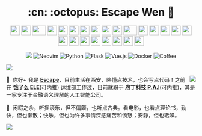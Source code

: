 <h1 align="center">:cn: :octopus: Escape Wen 👋</h1>

<div align="center">
    <img src="https://cultofthepartyparrot.com/parrots/hd/githubparrot.gif" width="25" height="25"/>
    <img src="https://cultofthepartyparrot.com/flags/hd/iranparrot.gif" width="25" height="25"/>
    <img src="https://cultofthepartyparrot.com/parrots/asyncparrot.gif" width="36" height="25"/>
    <img src="https://cultofthepartyparrot.com/parrots/exceptionallyfastparrot.gif" width="25" height="25"/>
    <img src="https://cultofthepartyparrot.com/parrots/hd/60fpsparrot.gif" width="25" height="25"/>
    <img src="https://cultofthepartyparrot.com/parrots/hd/jumpingparrot.gif" width="25" height="25"/>
    <img src="https://cultofthepartyparrot.com/parrots/hd/opensourceparrot.gif" width="25" height="25"/>
    <img src="https://cultofthepartyparrot.com/parrots/hd/dealwithitnowparrot.gif" width="25" height="25"/>
    <img src="https://cultofthepartyparrot.com/parrots/hd/hypnoparrotlight.gif" width="25" height="25"/>
    <img src="https://cultofthepartyparrot.com/parrots/databaseparrot.gif" width="25" height="25"/>
    <img src="https://cultofthepartyparrot.com/parrots/fixparrot.gif" width="36" height="25"/>
    <img src="https://cultofthepartyparrot.com/parrots/hd/laptop_parrot.gif" width="25" height="25"/>
    <img src="https://cultofthepartyparrot.com/parrots/hd/spinningparrot.gif" width="25" height="25"/>
    <img src="https://cultofthepartyparrot.com/parrots/hd/levitationparrot.gif" width="25" height="25"/>
    <img src="https://cultofthepartyparrot.com/parrots/hd/meldparrot.gif" width="25" height="25"/>
    <img src="https://cultofthepartyparrot.com/parrots/slomoparrot.gif" width="25" height="25"/>
    <img src="https://cultofthepartyparrot.com/parrots/hd/moonwalkingparrot.gif" width="25" height="25"/>
    <img src="https://cultofthepartyparrot.com/parrots/hd/stableparrot.gif" width="25" height="25"/>
    <img src="https://cultofthepartyparrot.com/parrots/hd/scienceparrot.gif" width="25" height="25"/>
    <img src="https://cultofthepartyparrot.com/parrots/hd/pirateparrot.gif" width="25" height="25"/>
    <img src="https://cultofthepartyparrot.com/parrots/hd/footballparrot.gif" width="25" height="25"/>
    <img src="https://cultofthepartyparrot.com/parrots/hd/illuminatiparrot.gif" width="25" height="25"/>
    <img src="https://cultofthepartyparrot.com/parrots/hd/hypnoparrotdark.gif" width="25" height="25"/>
    <img src="https://cultofthepartyparrot.com/parrots/hd/mustacheparrot.gif" width="25" height="25"/>
</div>

<div align="center">
  
[![](https://img.shields.io/badge/Blog-%23FFA500.svg?&style=for-the-badge&logo=rss&logoColor=white)](https://www.escapelife.site/)
![Neovim](https://img.shields.io/badge/-Neovim-%257A143?logo=Neovim&style=for-the-badge&logoColor=black)
![Python](https://img.shields.io/badge/-Python-%233776AB?logo=python&style=for-the-badge&logoColor=white)
![Flask](https://img.shields.io/badge/-Flask-%23EEEEEE?logo=flask&style=for-the-badge&logoColor=black)
![Vue.js](https://img.shields.io/badge/-Vue.js-%234FC08D?logo=vue.js&style=for-the-badge&logoColor=white)
![Docker](https://img.shields.io/badge/-Docker-%232496ED?logo=Docker&style=for-the-badge&logoColor=black)
![Coffee](https://img.shields.io/badge/-Coffee-%232F2625?logo=CoffeeScript&style=for-the-badge&logoColor=white)

</div>

<!--Trap--:)-->
<a href="https://github.com/404"><img src="https://user-images.githubusercontent.com/73097560/115834477-dbab4500-a447-11eb-908a-139a6edaec5c.gif"></a>

<img align="right" src="https://github-readme-stats.vercel.app/api?username=escapelife&show_icons=true&icon_color=0366d6&text_color=24292e&bg_color=ffffff&hide_title=true" />

🤗 &nbsp;你好~ 我是 [**Escape**](https://www.escapelife.site/)，目前生活在西安，略懂点技术，也会写点代码！之前在 **饿了么 [ELE](https://www.ele.me/)**(可内推) 运维部工作过，目前就职于 **庖丁科技 [P.A.I](https://paodingai.com/)**(可内推)，其是一家专注于金融语义理解的人工智能公司。

🌈 &nbsp;闲暇之余，听摇滚乐，但不偏颇，也听点古典。看电影，也看点理论书，勤快，但也懒散；快乐，但也为许多事情深感痛苦和愤怒；安静，但也聒噪。

<!--Trap--:)-->
<a href="https://github.com/404"><img src="https://user-images.githubusercontent.com/73097560/115834477-dbab4500-a447-11eb-908a-139a6edaec5c.gif"></a>
